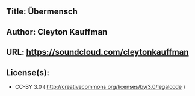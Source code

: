 ## Title: Übermensch
## Author: Cleyton Kauffman
## URL: https://soundcloud.com/cleytonkauffman
## License(s):
* CC-BY 3.0 ( http://creativecommons.org/licenses/by/3.0/legalcode )